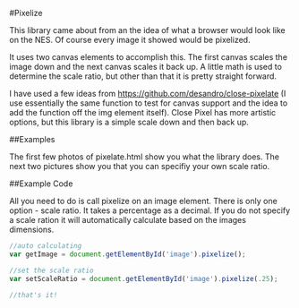 #Pixelize

This library came about from an the idea of what a browser would look like on the NES. Of course every image it showed would be pixelized. 

It uses two canvas elements to accomplish this. The first canvas scales the image down and the next canvas scales it back up. A little math is used to determine the scale ratio, but other than that it is pretty straight forward.

I have used a few ideas from https://github.com/desandro/close-pixelate (I use essentially the same function to test for canvas support and the idea to add the function off the img element itself). Close Pixel has more artistic options, but this library is a simple scale down and then back up.

##Examples

The first few photos of pixelate.html show you what the library does. The next two pictures show you that you can specifiy your own scale ratio.

##Example Code

All you need to do is call pixelize on an image element. There is only one option - scale ratio. It takes a percentage as a decimal. If you do not specify a scale ration it will automatically calculate based on the images dimensions.

```javascript
//auto calculating
var getImage = document.getElementById('image').pixelize();

//set the scale ratio
var setScaleRatio = document.getElementById('image').pixelize(.25);

//that's it!
```